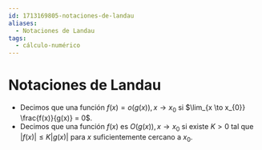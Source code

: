 ```yaml
---
id: 1713169805-notaciones-de-landau
aliases:
  - Notaciones de Landau
tags:
  - cálculo-numérico
---
```


# Notaciones de Landau

- Decimos que una función $f(x)=o(g(x)), x \to x_{0}$ si $\lim_{x \to x_{0}} \frac{f(x)}{g(x)} = 0$.
- Decimos que una función $f(x)$ es $O(g(x)), x \to x_{0}$ si existe $K > 0$ tal que $|f(x)| \leq K|g(x)|$ para $x$ suficientemente cercano a $x_{0}$. 


